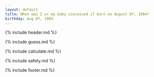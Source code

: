 ```yaml
---
layout: default
title: When was I or my baby conceived if born on August 07, 1904?
birthday: Aug 07, 1904
---
```


{% include header.md %}

{% include guess.md %}

{% include calculate.md %}

{% include safety.md %}

{% include footer.md %}



